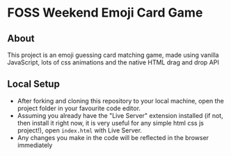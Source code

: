 # FOSS Weekend Emoji Card Game

## About
This project is an emoji guessing card matching game, made using vanilla JavaScript, lots of css animations and the native HTML drag and drop API

## Local Setup
- After forking and cloning this repository to your local machine, open the project folder in your favourite code editor.
- Assuming you already have the "Live Server" extension installed (if not, then install it right now, it is very useful for any simple html css js project!), open `index.html` with Live Server.
- Any changes you make in the code will be reflected in the browser immediately